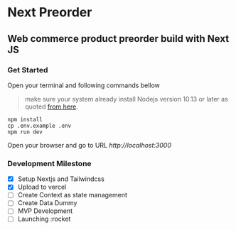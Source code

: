 # Next Preorder
## Web commerce product preorder build with Next JS

### Get Started
Open your terminal and following commands bellow
> make sure your system already install Nodejs version 10.13 or later as quoted [from here](https://nextjs.org/docs#system-requirements).
```
npm install
cp .env.example .env
npm run dev
```
Open your browser and go to URL *http://localhost:3000*


### Development Milestone

* [x] Setup Nextjs and Tailwindcss
* [x] Upload to vercel
* [ ] Create Context as state management
* [ ] Create Data Dummy
* [ ] MVP Development
* [ ] Launching :rocket